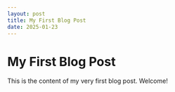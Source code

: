 ```yaml
---
layout: post
title: My First Blog Post
date: 2025-01-23
---
```


# My First Blog Post

This is the content of my very first blog post. Welcome!
